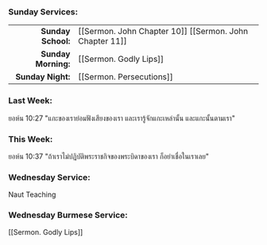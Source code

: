 ### Sunday Services:
| | |
| --:|:-- |
| **Sunday School:**    | [[Sermon. John Chapter 10]]  [[Sermon. John Chapter 11]] |
| **Sunday Morning:** |  [[Sermon. Godly Lips]]|
| **Sunday Night:**      | [[Sermon. Persecutions]] |
### Last Week: 
ยอห์น 10:27 "แกะของเราย่อมฟังเสียงของเรา และเรารู้จักแกะเหล่านั้น และแกะนั้นตามเรา"
### This Week:
ยอห์น 10:37 "ถ้าเราไม่ปฏิบัติพระราชกิจของพระบิดาของเรา ก็อย่าเชื่อในเราเลย"
### Wednesday Service:
Naut Teaching
### Wednesday Burmese Service:
[[Sermon. Godly Lips]]